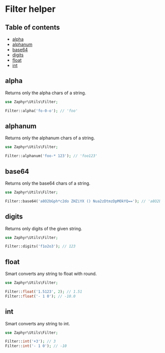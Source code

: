 # Filter helper

## Table of contents

- [alpha](#alpha)
- [alphanum](#alphanum)
- [base64](#base64)
- [digits](#digits)
- [float](#float)
- [int](#int)

## alpha

Returns only the alpha chars of a string.

```php
use Zaphyr\Utils\Filter;

Filter::alpha('fo-0-o'); // 'foo'
```

## alphanum

Returns only the alphanum chars of a string.

```php
use Zaphyr\Utils\Filter;

Filter::alphanum('foo-* 123'); // 'foo123'
```

## base64

Returns only the base64 chars of a string.

```php
use Zaphyr\Utils\Filter;

Filter::base64('a8O2bGph*c2do ZHZiYX () Nua2zDtmzDpMOkYQ=='); // 'a8O2bGphc2doZHZiYXNua2zDtmzDpMOkYQ=='
```

## digits

Returns only digits of the given string.

```php
use Zaphyr\Utils\Filter;

Filter::digits('f1o2o3'); // 123
```

## float

Smart converts any string to float with round.

```php
use Zaphyr\Utils\Filter;

Filter::float('1.5123', 2); // 1.51
Filter::float('- 1 0'); // -10.0
```

## int

Smart converts any string to int.

```php
use Zaphyr\Utils\Filter;

Filter::int('+3'); // 3
Filter::int('- 1 0'); // -10
```
